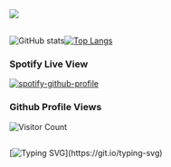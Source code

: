 <img align="center" src="https://media.giphy.com/media/4OAxDXv4RdUeg38JYi/giphy.gif" />
<br/>
<br/>

![GitHub stats](https://github-readme-stats.vercel.app/api?username=ComlanGiovanni&show_icons=true&theme=dark&hide=issues)[![Top Langs](https://github-readme-stats.vercel.app/api/top-langs/?username=ComlanGiovanni&layout=compact&theme=dark)](https://github.com/anuraghazra/github-readme-stats)

### Spotify Live View

[![spotify-github-profile](https://spotify-github-profile.vercel.app/api/view?uid=11169899709&cover_image=true&theme=novatorem&bar_color=53b14f&bar_color_cover=false)](https://spotify-github-profile.vercel.app/api/view?uid=11169899709&redirect=true)

### Github Profile Views

![Visitor Count](https://profile-counter.glitch.me/ComlanGiovanni/count.svg)
##
[![Typing SVG](https://readme-typing-svg.herokuapp.com?duration=9999&color=4EF702&lines=Follow+the+white+rabbit...)](https://git.io/typing-svg)

<!---
https://giphy.com/
https://readme-typing-svg.herokuapp.com/demo/
https://patorjk.com/software/taag/#p=display&f=Graffiti&t=Type%20Something%20
https://github.com/kittinan/spotify-github-profile
https://github.com/anuraghazra/github-readme-stats
--->